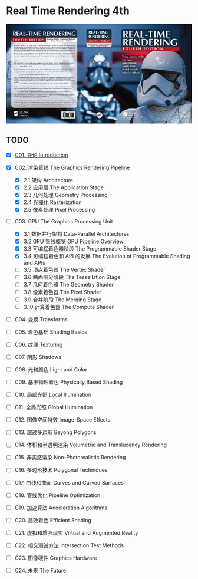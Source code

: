 # Real Time Rendering 4th

![bookcover](https://raw.githubusercontent.com/Ubpa/ImgBed/master/Note/CG/RTR4/bookcover.jpg)

## TODO

- [x] [C01. 导论 Introduction](https://github.com/Ubpa/Note/blob/master/CG/RTR4/notes/C01.md) 
- [x] [C02. 渲染管线 The Graphics Rendering Pipeline](https://github.com/Ubpa/Note/blob/master/CG/RTR4/notes/C02.md) 
  - [x] 2.1 架构 Architecture
  - [x] 2.2 应用层 The Application Stage
  - [x] 2.3 几何处理 Geometry Processing
  - [x] 2.4 光栅化 Rasterization
  - [x] 2.5 像素处理 Pixel Processing
- [ ] C03. GPU The Graphics Processing Unit
  - [x] 3.1 数据并行架构 Data-Parallel Architectures
  - [x] 3.2 GPU 管线概览 GPU Pipeline Overview
  - [x] 3.3 可编程着色器阶段 The Programmable Shader Stage
  - [x] 3.4 可编程着色和 API 的发展 The Evolution of Programmable Shading and APIs
  - [ ] 3.5 顶点着色器 The Vertex Shader
  - [ ] 3.6 曲面细分阶段 The Tessellation Stage
  - [ ] 3.7 几何着色器 The Geometry Shader
  - [ ] 3.8 像素着色器 The Pixel Shader
  - [ ] 3.9 合并阶段 The Merging Stage
  - [ ] 3.10 计算着色器 The Compute Shader
- [ ] C04. 变换 Transforms
- [ ] C05. 着色基础 Shading Basics
- [ ] C06. 纹理 Texturing
- [ ] C07. 阴影 Shadows
- [ ] C08. 光和颜色 Light and Color
- [ ] C09. 基于物理着色 Physically Based Shading
- [ ] C10. 局部光照 Local Illumination
- [ ] C11. 全局光照 Global Illumination
- [ ] C12. 图像空间特效 Image-Space Effects
- [ ] C13. 超过多边形 Beyong Polygons
- [ ] C14. 体积和半透明渲染 Volumetric and Translucency Rendering
- [ ] C15. 非实感渲染 Non-Photorealistic Rendering 
- [ ] C16. 多边形技术 Polygonal Techniques
- [ ] C17. 曲线和曲面 Curves and Curved Surfaces
- [ ] C18. 管线优化 Pipeline Optimization
- [ ] C19. 加速算法 Acceleration Algorithms
- [ ] C20. 高效着色 Efficient Shading
- [ ] C21. 虚拟和增强现实 Virtual and Augmented Reality
- [ ] C22. 相交测试方法 Intersection Test Methods
- [ ] C23. 图像硬件 Graphics Hardware
- [ ] C24. 未来 The Future

